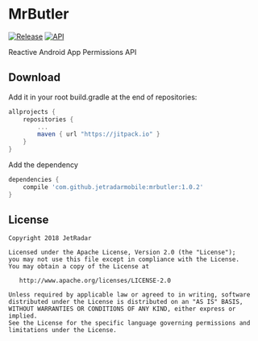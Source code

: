 MrButler
========

[![Release](https://jitpack.io/v/jetradarmobile/mrbutler.svg)](https://jitpack.io/#jetradarmobile/mrbutler)
[![API](https://img.shields.io/badge/API-14%2B-brightgreen.svg?style=flat)](https://android-arsenal.com/api?level=14)

Reactive Android App Permissions API


Download
--------

Add it in your root build.gradle at the end of repositories:

```groovy
allprojects {
    repositories {
        ...
        maven { url "https://jitpack.io" }
    }
}
```

Add the dependency

```groovy
dependencies {
    compile 'com.github.jetradarmobile:mrbutler:1.0.2'
}
```


License
-------

    Copyright 2018 JetRadar

    Licensed under the Apache License, Version 2.0 (the "License");
    you may not use this file except in compliance with the License.
    You may obtain a copy of the License at
    
       http://www.apache.org/licenses/LICENSE-2.0
    
    Unless required by applicable law or agreed to in writing, software
    distributed under the License is distributed on an "AS IS" BASIS,
    WITHOUT WARRANTIES OR CONDITIONS OF ANY KIND, either express or implied.
    See the License for the specific language governing permissions and
    limitations under the License.
